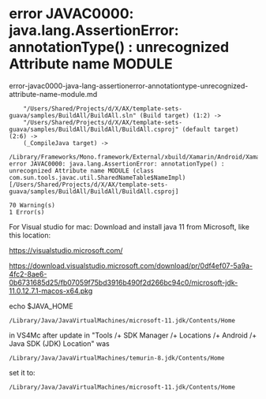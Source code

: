 # error JAVAC0000: java.lang.AssertionError: annotationType() :  unrecognized Attribute name MODULE 

error-javac0000-java-lang-assertionerror-annotationtype-unrecognized-attribute-name-module.md

```
    "/Users/Shared/Projects/d/X/AX/template-sets-guava/samples/BuildAll/BuildAll.sln" (Build target) (1:2) ->
    "/Users/Shared/Projects/d/X/AX/template-sets-guava/samples/BuildAll/BuildAll/BuildAll.csproj" (default target) (2:6) ->
    (_CompileJava target) -> 
        /Library/Frameworks/Mono.framework/External/xbuild/Xamarin/Android/Xamarin.Android.Common.targets(1717,3): error JAVAC0000: java.lang.AssertionError: annotationType() :  unrecognized Attribute name MODULE (class com.sun.tools.javac.util.SharedNameTable$NameImpl) [/Users/Shared/Projects/d/X/AX/template-sets-guava/samples/BuildAll/BuildAll/BuildAll.csproj]

70 Warning(s)
1 Error(s)
```

For Visual studio for mac: Download and install java 11 from Microsoft, like this location: 

https://visualstudio.microsoft.com/

https://download.visualstudio.microsoft.com/download/pr/0df4ef07-5a9a-4fc2-8ae6-0b6731685d25/fb07059f75bd3916b490f2d266bc94c0/microsoft-jdk-11.0.12.7.1-macos-x64.pkg

echo $JAVA_HOME

```
/Library/Java/JavaVirtualMachines/microsoft-11.jdk/Contents/Home
```

in VS4Mc after update in "Tools /+ SDK Manager /+ Locations /+ Android /+ Java SDK (JDK) Location"  was

```
/Library/Java/JavaVirtualMachines/temurin-8.jdk/Contents/Home
```

set it to:

```
/Library/Java/JavaVirtualMachines/microsoft-11.jdk/Contents/Home
```


